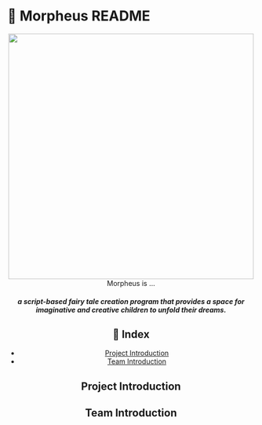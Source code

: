 # 💭 Morpheus README

<center>
  <img src="https://github.com/EN-Morpheus/Morpheus/assets/129165742/ab043c14-2444-45aa-8049-03c63267c67e width="500" height="500")
  <H2>
    Morpheus is ...
  </H2>
  <H5>
    a script-based fairy tale creation program that provides a space for imaginative and creative children to unfold their dreams.
  </H5>

  ##  📄 Index
  - [Project Introduction](#Project-Introduction)
  - [Team Introduction](#Team-Introduction)

  ## Project Introduction

  ## Team Introduction

</center>
